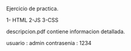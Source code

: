 Ejercicio de practica.

1- HTML
2-JS
3-CSS 

descripcion.pdf contiene informacion detallada.

usuario : admin
contrasenia : 1234


